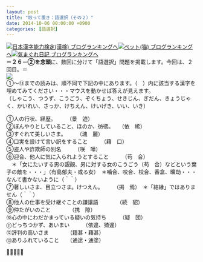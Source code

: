 ```yaml
---
layout: post
title: "取って置き：語選択（その２）"
date: 2014-10-06 00:00:00 +0900
categories: [語選択]
---
```


[![](/syuusyuu9701/assets/images/取って置き：語選択（その２）-br_c_3028_1.gif)](http://blog.with2.net/link.php?1659096:3028 "日本漢字能力検定(漢検) ブログランキングへ")[日本漢字能力検定(漢検) ブログランキングへ](http://blog.with2.net/link.php?1659096:3028)[![](/syuusyuu9701/assets/images/取って置き：語選択（その２）-br_c_1348_1.gif)](http://blog.with2.net/link.php?1659096:1348 "ペット(猫) ブログランキングへ")[ペット(猫) ブログランキングへ](http://blog.with2.net/link.php?1659096:1348)[![](/syuusyuu9701/assets/images/取って置き：語選択（その２）-br_c_9257_1.gif)](http://blog.with2.net/link.php?1659096:9257 "気まぐれ日記 ブログランキングへ")[気まぐれ日記 ブログランキングへ](http://blog.with2.net/link.php?1659096:9257)　　  
＝**２６－②を念頭**に、数回に分けて「語選択」問題を掲載します。今回は、２回目。＝  
![](/syuusyuu9701/assets/images/取って置き：語選択（その２）-4afa42a892c47078e1310ac8d961cf87.jpg)  
①～⑬までの読みは、順不同で下記の中にあります。（　）内に該当する漢字を埋めてみてください・・・マウスを動かせば答えが見えます。  
（しゃこう、つうず、こうごう、ぞくちょう、せきじん、ぎだん、きょうじゃく、かいれい、さっか、けちえん、けいげき、いい、いき）  
  
①人の行状、経歴。　　　（景　迹）  
②ぼんやりとしていること、ほのか、彷彿。　　（依　稀）  
③すぐれて美しいさま。　　　（瑰　麗）  
④口実を設けて言い訳をすること　　　（藉　口）  
⑤盗人や詐欺師の別名　　　（咲　嘩）  
⑥迎合、他人に気に入られようとすること　　　（苟　合）  
　＊「女にたいする男の覬覦、男に対する女のこうごう（苟　合）などという葉子の敵を・・・」（有島郁夫・或る女）　＊嚙合、咬合、校合、香盒、曠劫・・・なんて書かないように（＾＾）  
⑦著しいさま、目立つさま。けつえん。　　　（掲　焉）　＊「結縁」ではありません（＾＾）  
⑧他人の仕事を受け継ぐことの謙譲語　　　　（続　貂）  
⑨仲たがいのこと　　　　（携　隙）  
⑩心の中にわだかまっている疑いの気持ち　　　（疑　団）  
⑪どっちつかず、あいまい　　　（依違、猗違）  
⑫評判の高いさま　　　　（籍甚・藉甚）  
⑬ありふれていること　　（通途・通塗）  
  
👋👋👋👋👋  
　  